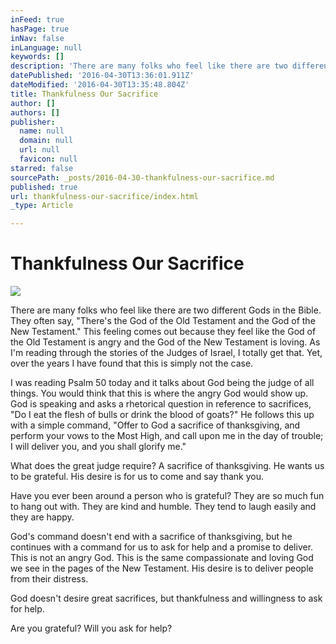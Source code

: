 ```yaml
---
inFeed: true
hasPage: true
inNav: false
inLanguage: null
keywords: []
description: 'There are many folks who feel like there are two different Gods in the Bible. They often say, “There’s the God of the Old Testament and the God of the New Testament.” This feeling comes out because they feel like the God of the Old Testament is angry and the God of the New Testament is loving. As I’m reading through the stories of the Judges of Israel, I totally get that. Yet, over the years I have found that this is simply not the case.'
datePublished: '2016-04-30T13:36:01.911Z'
dateModified: '2016-04-30T13:35:48.804Z'
title: Thankfulness Our Sacrifice
author: []
authors: []
publisher:
  name: null
  domain: null
  url: null
  favicon: null
starred: false
sourcePath: _posts/2016-04-30-thankfulness-our-sacrifice.md
published: true
url: thankfulness-our-sacrifice/index.html
_type: Article

---
```

# Thankfulness Our Sacrifice
![](https://the-grid-user-content.s3-us-west-2.amazonaws.com/ce241abc-61ae-4262-8d8f-c7bc6bc352cc.jpg)

There are many folks who feel like there are two different Gods in the Bible. They often say, "There's the God of the Old Testament and the God of the New Testament." This feeling comes out because they feel like the God of the Old Testament is angry and the God of the New Testament is loving. As I'm reading through the stories of the Judges of Israel, I totally get that. Yet, over the years I have found that this is simply not the case.

I was reading Psalm 50 today and it talks about God being the judge of all things. You would think that this is where the angry God would show up. God is speaking and asks a rhetorical question in reference to sacrifices, "Do I eat the flesh of bulls or drink the blood of goats?" He follows this up with a simple command, "Offer to God a sacrifice of thanksgiving, and perform your vows to the Most High, and call upon me in the day of trouble; I will deliver you, and you shall glorify me."

What does the great judge require? A sacrifice of thanksgiving. He wants us to be grateful. His desire is for us to come and say thank you.

Have you ever been around a person who is grateful? They are so much fun to hang out with. They are kind and humble. They tend to laugh easily and they are happy.

God's command doesn't end with a sacrifice of thanksgiving, but he continues with a command for us to ask for help and a promise to deliver. This is not an angry God. This is the same compassionate and loving God we see in the pages of the New Testament. His desire is to deliver people from their distress.

God doesn't desire great sacrifices, but thankfulness and willingness to ask for help.

Are you grateful? Will you ask for help?